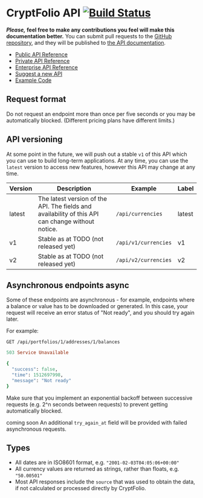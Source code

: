 # CryptFolio API [![Build Status](https://travis-ci.org/cryptfolionz/api.svg?branch=master)](https://travis-ci.org/cryptfolionz/api)

**_Please,_ feel free to make any contributions you feel will make this documentation better.** You can submit pull requests to the [GitHub repository](https://github.com/cryptfolionz/api/), and they will be published to [the API documentation](https://cryptfolionz.github.io/api/).

* [Public API Reference](public/)
* [Private API Reference](private/)
* [Enterprise API Reference](enterprise/)
* [Suggest a new API](https://github.com/cryptfolionz/api/issues)
* [Example Code](examples/)

## Request format

Do not request an endpoint more than once per five seconds or you may be automatically blocked. (Different pricing plans have different limits.)

## API versioning

At some point in the future, we will push out a stable `v1` of this API which you can use to build long-term applications. At any time, you can use the `latest` version to access new features, however this API may change at any time.

| Version | Description | Example | Label |
|---------|-------------|---------|-------|
| latest  | The latest version of the API. The fields and availability of this API can change without notice. | `/api/currencies` | <span class="latest">latest</span> |
| v1  | Stable as at TODO (not released yet) | `/api/v1/currencies` | <span class="v1">v1</span> |
| v2  | Stable as at TODO (not released yet) | `/api/v2/currencies` | <span class="v2">v2</span> |

## Asynchronous endpoints <span class="async">async</span>

Some of these endpoints are asynchronous - for example, endpoints where a
balance or value has to be downloaded or generated. In this case, your
request will receive an error status of "Not ready", and you should try again later.

For example:

```
GET /api/portfolios/1/addresses/1/balances
```

```ruby
503 Service Unavailable

{
  "success": false,
  "time": 1512697998,
  "message": "Not ready"
}
```

Make sure that you implement an exponential backoff between successive requests
(e.g. 2^n seconds between requests) to prevent getting automatically blocked.

<span class="coming">coming soon</span> An additional `try_again_at` field will be provided with failed asynchronous requests.

## Types

* All dates are in ISO8601 format, e.g. `"2001-02-03T04:05:06+00:00"`
* All currency values are returned as strings, rather than floats, e.g. `"50.00501"`
* Most API responses include the `source` that was used to obtain the data, if not calculated or processed directly by CryptFolio.

